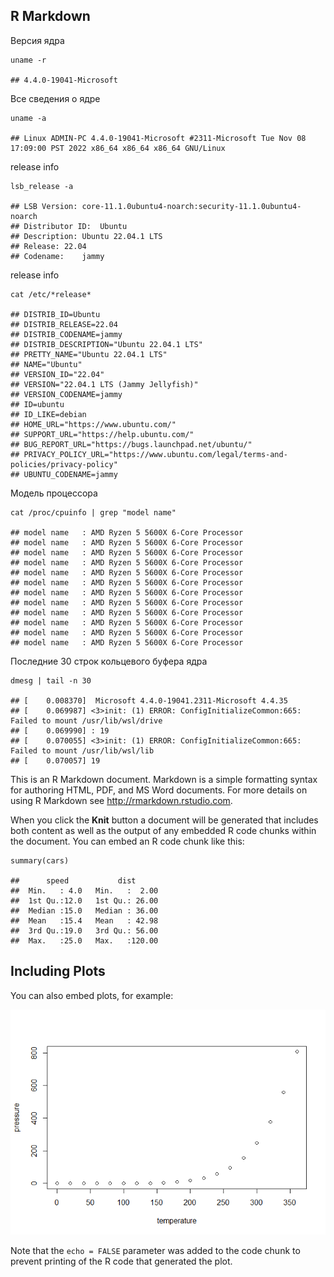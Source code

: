 ## R Markdown

Версия ядра

    uname -r

    ## 4.4.0-19041-Microsoft

Все сведения о ядре

    uname -a

    ## Linux ADMIN-PC 4.4.0-19041-Microsoft #2311-Microsoft Tue Nov 08 17:09:00 PST 2022 x86_64 x86_64 x86_64 GNU/Linux

release info

    lsb_release -a

    ## LSB Version: core-11.1.0ubuntu4-noarch:security-11.1.0ubuntu4-noarch
    ## Distributor ID:  Ubuntu
    ## Description: Ubuntu 22.04.1 LTS
    ## Release: 22.04
    ## Codename:    jammy

release info

    cat /etc/*release*

    ## DISTRIB_ID=Ubuntu
    ## DISTRIB_RELEASE=22.04
    ## DISTRIB_CODENAME=jammy
    ## DISTRIB_DESCRIPTION="Ubuntu 22.04.1 LTS"
    ## PRETTY_NAME="Ubuntu 22.04.1 LTS"
    ## NAME="Ubuntu"
    ## VERSION_ID="22.04"
    ## VERSION="22.04.1 LTS (Jammy Jellyfish)"
    ## VERSION_CODENAME=jammy
    ## ID=ubuntu
    ## ID_LIKE=debian
    ## HOME_URL="https://www.ubuntu.com/"
    ## SUPPORT_URL="https://help.ubuntu.com/"
    ## BUG_REPORT_URL="https://bugs.launchpad.net/ubuntu/"
    ## PRIVACY_POLICY_URL="https://www.ubuntu.com/legal/terms-and-policies/privacy-policy"
    ## UBUNTU_CODENAME=jammy

Модель процессора

    cat /proc/cpuinfo | grep "model name"

    ## model name   : AMD Ryzen 5 5600X 6-Core Processor             
    ## model name   : AMD Ryzen 5 5600X 6-Core Processor             
    ## model name   : AMD Ryzen 5 5600X 6-Core Processor             
    ## model name   : AMD Ryzen 5 5600X 6-Core Processor             
    ## model name   : AMD Ryzen 5 5600X 6-Core Processor             
    ## model name   : AMD Ryzen 5 5600X 6-Core Processor             
    ## model name   : AMD Ryzen 5 5600X 6-Core Processor             
    ## model name   : AMD Ryzen 5 5600X 6-Core Processor             
    ## model name   : AMD Ryzen 5 5600X 6-Core Processor             
    ## model name   : AMD Ryzen 5 5600X 6-Core Processor             
    ## model name   : AMD Ryzen 5 5600X 6-Core Processor             
    ## model name   : AMD Ryzen 5 5600X 6-Core Processor

Последние 30 строк кольцевого буфера ядра

    dmesg | tail -n 30

    ## [    0.008370]  Microsoft 4.4.0-19041.2311-Microsoft 4.4.35
    ## [    0.069987] <3>init: (1) ERROR: ConfigInitializeCommon:665: Failed to mount /usr/lib/wsl/drive
    ## [    0.069990] : 19
    ## [    0.070055] <3>init: (1) ERROR: ConfigInitializeCommon:665: Failed to mount /usr/lib/wsl/lib
    ## [    0.070057] 19

This is an R Markdown document. Markdown is a simple formatting syntax
for authoring HTML, PDF, and MS Word documents. For more details on
using R Markdown see <http://rmarkdown.rstudio.com>.

When you click the **Knit** button a document will be generated that
includes both content as well as the output of any embedded R code
chunks within the document. You can embed an R code chunk like this:

    summary(cars)

    ##      speed           dist       
    ##  Min.   : 4.0   Min.   :  2.00  
    ##  1st Qu.:12.0   1st Qu.: 26.00  
    ##  Median :15.0   Median : 36.00  
    ##  Mean   :15.4   Mean   : 42.98  
    ##  3rd Qu.:19.0   3rd Qu.: 56.00  
    ##  Max.   :25.0   Max.   :120.00

## Including Plots

You can also embed plots, for example:

![](readme_files/figure-markdown_strict/pressure-1.png)

Note that the `echo = FALSE` parameter was added to the code chunk to
prevent printing of the R code that generated the plot.
